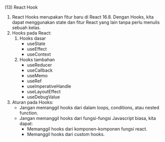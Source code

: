(13) React Hook

1. React Hooks merupakan fitur baru di React 16.8. Dengan Hooks, kita dapat menggunakan state dan fitur React yang lain tanpa perlu menulis sebuah kelas.
2. Hooks pada React:
   1. Hooks dasar
      - useState
      - useEffect
      - useContext
   2. Hooks tambahan
      - useReducer
      - useCallback
      - useMemo
      - useRef
      - useImperativeHandle
      - useLayoutEffect
      - useDebugValue
3. Aturan pada Hooks:
   - Jangan memanggil hooks dari dalam loops, conditions, atau nested function.
   - Jangan memanggil hooks dari fungsi-fungsi Javascript biasa, kita dapat:
     - Memanggil hooks dari komponen-komponen fungsi react.
     - Memanggil hooks dari custom hooks.
